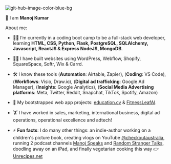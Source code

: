 ![git-hub-image-color-blue-bg](https://github.com/emanoj1/emanoj1/assets/37259245/21c79dde-4741-4305-b3aa-3c7ebf368710)

👋 I am **Manoj Kumar**

About me:

- 👨‍💻 I’m currently in a coding boot camp to be a full-stack web developer, learning **HTML, CSS, Python, Flask, PostgreSQL, SQLAlchemy, Javascript, ReactJS & Express NodeJS, MongoDB**.
- 👷‍♂️ I have built websites using WordPress, Webflow, Shopify, SquareSpace, Softr, Wix & Carrd.
- 🛠 I know these tools (**Automation**: Airtable, Zapier), (**Coding**: VS Code), (**Workflows**: Visio, Draw.io), (**Digital ad trafficking**: Google Ad Manager), (**Insights**: Google Analytics), (**Social Media Advertising platforms**: Meta, Twitter, Reddit, Snapchat, TikTok, Spotify, Amazon)     
- 🚀 My bootstrapped web app projects: [education.cv](https://education.cv) & [FitnessLeafAI](https://fitnessleafai.com).
- 🏋 I have worked in sales, marketing, international business, digital ad operations, operational excellence and adtech!

- ⚡ **Fun facts**: I do many other things: an indie-author working on a children's picture book, creating vlogs on YouTube [@checkoutaustralia](https://youtube.com/@checkoutaustralia), running 2 podcast channels [Manoj Speaks](https://podcasters.spotify.com/pod/show/manojspeaks) and [Random Stranger Talks](https://randomstrangertalk.com/), doodling away on an iPad, and finally vegetarian cooking this way 👉 [Unrecipes.net](https://unrecipes.net)

